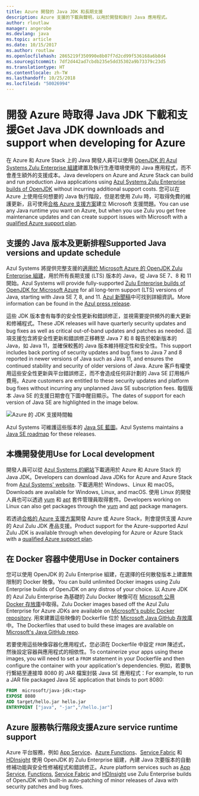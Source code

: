 ```yaml
---
title: Azure 開發的 Java JDK 和長期支援
description: Azure 支援的下載與聲明，以用於開發和執行 Java 應用程式。
author: rloutlaw
manager: angerobe
ms.devlang: java
ms.topic: article
ms.date: 10/15/2017
ms.author: routlaw
ms.openlocfilehash: 2865219f350990e8b07f7d2cd99f536168a6b8d4
ms.sourcegitcommit: 7df2d442ad7cbdb235e5dd35302a9b73379c23d5
ms.translationtype: HT
ms.contentlocale: zh-TW
ms.lasthandoff: 10/25/2018
ms.locfileid: "50026994"
---
```

# <a name="get-java-jdk-downloads-and-support-when-developing-for-azure"></a><span data-ttu-id="73907-103">開發 Azure 時取得 Java JDK 下載和支援</span><span class="sxs-lookup"><span data-stu-id="73907-103">Get Java JDK downloads and support when developing for Azure</span></span>

<span data-ttu-id="73907-104">在 Azure 和 Azure Stack 上的 Java 開發人員可以使用 [OpenJDK 的 Azul Systems Zulu Enterprise 組建](https://www.azul.com/downloads/azure-only/zulu/)建置及執行生產環境使用的 Java 應用程式，而不會產生額外的支援成本。</span><span class="sxs-lookup"><span data-stu-id="73907-104">Java developers on Azure and Azure Stack can build and run production Java applications using [Azul Systems Zulu Enterprise builds of OpenJDK](https://www.azul.com/downloads/azure-only/zulu/) without incurring additional support costs.</span></span> <span data-ttu-id="73907-105">您可以在 Azure 上使用任何想要的 Java 執行階段，但是若使用 Zulu 時，可取得免費的維護更新，且可使用[合格 Azure 支援方案](https://azure.microsoft.com/support/plans/)建立 Microsoft 支援問題。</span><span class="sxs-lookup"><span data-stu-id="73907-105">You can use any Java runtime you want on Azure, but when you use Zulu you get free maintenance updates and can create support issues with Microsoft with a  [qualified Azure support plan](https://azure.microsoft.com/support/plans/).</span></span>

## <a name="supported-java-versions-and-update-schedule"></a><span data-ttu-id="73907-106">支援的 Java 版本及更新排程</span><span class="sxs-lookup"><span data-stu-id="73907-106">Supported Java versions and update schedule</span></span>

<span data-ttu-id="73907-107">Azul Systems 將提供完整支援的[適用於 Microsoft Azure 的 OpenJDK Zulu Enterprise 組建](https://www.azul.com/downloads/azure-only/zulu/)，用於所有長期支援 (LTS) 版本的 Java，從 Java SE 7、8 和 11 開始。</span><span class="sxs-lookup"><span data-stu-id="73907-107">Azul Systems will provide fully-supported [Zulu Enterprise builds of OpenJDK for Microsoft Azure](https://www.azul.com/downloads/azure-only/zulu/) for all long-term support (LTS) versions of Java, starting with Java SE 7, 8, and 11.</span></span> <span data-ttu-id="73907-108">[Azul 新聞稿](https://www.azul.com/press_release/free-java-production-support-for-microsoft-azure-azure-stack)中可找到詳細資訊。</span><span class="sxs-lookup"><span data-stu-id="73907-108">More information can be found in the [Azul press release](https://www.azul.com/press_release/free-java-production-support-for-microsoft-azure-azure-stack).</span></span>


<span data-ttu-id="73907-109">這些 JDK 版本會有每季的安全性更新和錯誤修正，並視需要提供頻外的重大更新和修補程式。</span><span class="sxs-lookup"><span data-stu-id="73907-109">These JDK releases will have quarterly security updates and bug fixes as well as critical out-of-band updates and patches as needed.</span></span>  <span data-ttu-id="73907-110">這項支援包含將安全性更新和錯誤修正移轉至 Java 7 和 8 報告於較新版本的 Java，如 Java 11，並確保較舊的 Java 版本維持穩定性和安全性。</span><span class="sxs-lookup"><span data-stu-id="73907-110">This support includes back porting of security updates and bug fixes to Java 7 and 8 reported in newer versions of Java such as Java 11, and ensures the continued stability and security of older versions of Java.</span></span>  <span data-ttu-id="73907-111">Azure 客戶有權使用這些安全性更新與平台錯誤修正，而不會造成任何非計劃的 Java SE 訂用帳戶費用。</span><span class="sxs-lookup"><span data-stu-id="73907-111">Azure customers are entitled to these security updates and platform bug fixes without incurring any unplanned Java SE subscription fees.</span></span> <span data-ttu-id="73907-112">每個版本 Java SE 的支援日期會在下圖中醒目顯示。</span><span class="sxs-lookup"><span data-stu-id="73907-112">The dates of support for each version of Java SE are highlighted in the image below.</span></span>

![Azure 的 JDK 支援時間軸](media/azure-jdk-support.png)

<span data-ttu-id="73907-114">Azul Systems 可維護這些版本的 [Java SE 藍圖](https://www.azul.com/products/azul_support_roadmap/)。</span><span class="sxs-lookup"><span data-stu-id="73907-114">Azul Systems maintains a [Java SE roadmap](https://www.azul.com/products/azul_support_roadmap/) for these releases.</span></span>

## <a name="use-for-local-development"></a><span data-ttu-id="73907-115">本機開發使用</span><span class="sxs-lookup"><span data-stu-id="73907-115">Use for Local development</span></span> 

<span data-ttu-id="73907-116">開發人員可以從 [Azul Systems 的網站](https://www.azul.com/downloads/azure-only/zulu/)下載適用於 Azure 和 Azure Stack 的 Java JDK。</span><span class="sxs-lookup"><span data-stu-id="73907-116">Developers can download Java JDKs for Azure and Azure Stack from [Azul Systems' website](https://www.azul.com/downloads/azure-only/zulu/).</span></span> <span data-ttu-id="73907-117">下載適用於 Windows、Linux 和 macOS。</span><span class="sxs-lookup"><span data-stu-id="73907-117">Downloads are available for Windows, Linux, and macOS.</span></span> <span data-ttu-id="73907-118">使用 Linux 的開發人員也可以透過 [yum](https://www.azul.com/downloads/azure-only/zulu/#yum-repo) 和 [apt](https://www.azul.com/downloads/azure-only/zulu/#apt-repo) 套件管理員取得套件。</span><span class="sxs-lookup"><span data-stu-id="73907-118">Developers working on Linux can also get packages through the  [yum](https://www.azul.com/downloads/azure-only/zulu/#yum-repo) and [apt](https://www.azul.com/downloads/azure-only/zulu/#apt-repo) package managers.</span></span>

<span data-ttu-id="73907-119">若透過[合格的 Azure 支援方案](https://azure.microsoft.com/support/plans/)開發 Azure 或 Azure Stack，則會提供支援 Azure 的 Azul Zulu JDK 產品支援。</span><span class="sxs-lookup"><span data-stu-id="73907-119">Product support for the Azure-supported Azul Zulu JDK is available through when developing for Azure or Azure Stack with a [qualified Azure support plan](https://azure.microsoft.com/support/plans/).</span></span>

## <a name="use-in-docker-containers"></a><span data-ttu-id="73907-120">在 Docker 容器中使用</span><span class="sxs-lookup"><span data-stu-id="73907-120">Use in Docker containers</span></span>

<span data-ttu-id="73907-121">您可以使用 OpenJDK 的 Zulu Enterprise 組建，在選擇的任何散發版本上建置無限制的 Docker 映像。</span><span class="sxs-lookup"><span data-stu-id="73907-121">You can build unlimited Docker images using Zulu Enterprise builds of OpenJDK on any distros of your choice.</span></span> <span data-ttu-id="73907-122">以 Azure JDK 的 Azul Zulu Enterprise 為基礎的 Zulu Docker 映像可在 [Microsoft 公用 Docker 存放庫](https://hub.docker.com/r/microsoft/java-jdk/)中取得。</span><span class="sxs-lookup"><span data-stu-id="73907-122">Zulu Docker images based off the Azul Zulu Enterprise for Azure JDKs are available on [Microsoft's public Docker repository](https://hub.docker.com/r/microsoft/java-jdk/).</span></span> <span data-ttu-id="73907-123">用來建置這些映像的 Dockerfile 位於 [Microsoft Java GitHub 存放庫](https://github.com/Microsoft/java/tree/master/docker)中。</span><span class="sxs-lookup"><span data-stu-id="73907-123">The  Dockerfiles that used to build these images are available on [Microsoft's Java GitHub repo](https://github.com/Microsoft/java/tree/master/docker).</span></span>

<span data-ttu-id="73907-124">若要使用這些映像容器化應用程式，您必須在 Dockerfile 中設定 `FROM` 陳述式，然後設定容器與應用程式的相依性。</span><span class="sxs-lookup"><span data-stu-id="73907-124">To containerize your apps using these images, you will need to set a `FROM` statement in your Dockerfile and then configure the container with your application's dependencies.</span></span> <span data-ttu-id="73907-125">例如，若要執行繫結至連接埠 8080 的 JAR 檔案封裝 Java SE 應用程式：</span><span class="sxs-lookup"><span data-stu-id="73907-125">For example, to run a JAR file packaged Java SE application that binds to port 8080:</span></span>

```Dockerfile
FROM  microsoft/java-jdk:<tag>
EXPOSE 8080
ADD target/hello.jar hello.jar
ENTRYPOINT ["java", "-jar","/hello.jar"]
```

## <a name="azure-service-runtime-support"></a><span data-ttu-id="73907-126">Azure 服務執行階段支援</span><span class="sxs-lookup"><span data-stu-id="73907-126">Azure service runtime support</span></span>

<span data-ttu-id="73907-127">Azure 平台服務，例如 [App Service](/azure/app-service/containers/)、[Azure Functions](/azure/azure-functions/functions-create-first-java-maven)、[Service Fabric](/azure/service-fabric/) 和 [HDInsight](/azure/hdinsight/) 使用 OpenJDK 的 Zulu Enterprise 組建，內建 Java 次要版本的自動修補功能與安全性修補程式和錯誤修正。</span><span class="sxs-lookup"><span data-stu-id="73907-127">Azure platform services such as [App Service](/azure/app-service/containers/), [Functions](/azure/azure-functions/functions-create-first-java-maven), [Service Fabric](/azure/service-fabric/) and [HDInsight](/azure/hdinsight/)  use Zulu Enterprise builds of OpenJDK with built-in auto-patching of minor releases of Java with security patches and bug fixes.</span></span>
